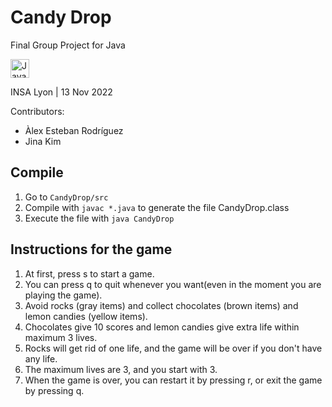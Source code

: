 # Candy Drop

Final Group Project for Java

<img alt="Java" width="30px" src="https://cdn.jsdelivr.net/gh/devicons/devicon/icons/java/java-original.svg" />

INSA Lyon | 13 Nov 2022 

Contributors:
- Àlex Esteban Rodríguez
- Jina Kim

## Compile

1. Go to ```CandyDrop/src```
2. Compile with ```javac *.java``` to generate the file CandyDrop.class
3. Execute the file with ```java CandyDrop```

## Instructions for the game

1. At first, press s to start a game.
2. You can press q to quit whenever you want(even in the moment you are playing the game).
3. Avoid rocks (gray items) and collect chocolates (brown items) and lemon candies (yellow items).
4. Chocolates give 10 scores and lemon candies give extra life within maximum 3 lives.
5. Rocks will get rid of one life, and the game will be over if you don't have any life.
6. The maximum lives are 3, and you start with 3.
7. When the game is over, you can restart it by pressing r, or exit the game by pressing q.
